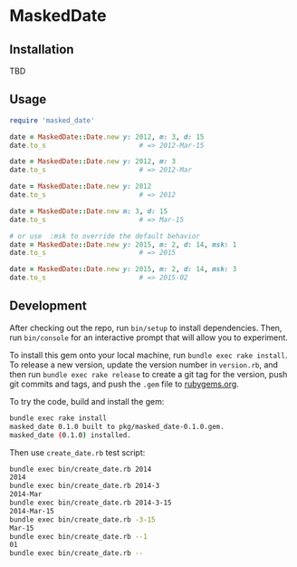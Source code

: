 # MaskedDate

## Installation

TBD

## Usage

```ruby
require 'masked_date'

date = MaskedDate::Date.new y: 2012, m: 3, d: 15
date.to_s                       # => 2012-Mar-15

date = MaskedDate::Date.new y: 2012, m: 3
date.to_s                       # => 2012-Mar

date = MaskedDate::Date.new y: 2012
date.to_s                       # => 2012

date = MaskedDate::Date.new m: 3, d: 15
date.to_s                       # => Mar-15

# or use  :msk to override the default behavior
date = MaskedDate::Date.new y: 2015, m: 2, d: 14, msk: 1
date.to_s                       # => 2015

date = MaskedDate::Date.new y: 2015, m: 2, d: 14, msk: 3
date.to_s                       # => 2015-02
```


## Development

After checking out the repo, run `bin/setup` to install
dependencies. Then, run `bin/console` for an interactive prompt that
will allow you to experiment.

To install this gem onto your local machine, run `bundle exec rake
install`. To release a new version, update the version number in
`version.rb`, and then run `bundle exec rake release` to create a git
tag for the version, push git commits and tags, and push the `.gem`
file to [rubygems.org](https://rubygems.org).


To try the code, build and install the gem:

```bash
bundle exec rake install
masked_date 0.1.0 built to pkg/masked_date-0.1.0.gem.
masked_date (0.1.0) installed.
```

Then use `create_date.rb` test script:

```bash
bundle exec bin/create_date.rb 2014
2014
bundle exec bin/create_date.rb 2014-3
2014-Mar
bundle exec bin/create_date.rb 2014-3-15
2014-Mar-15
bundle exec bin/create_date.rb -3-15
Mar-15
bundle exec bin/create_date.rb --1
01
bundle exec bin/create_date.rb --

```
